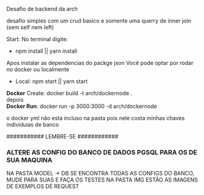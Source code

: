 Desafio de backend da arch

desafio simples com um crud basico e somente uma querry de inner join (sem self nem left)

Start:
No terminal digite:
- npm install || yarn install

Apos instalar as dependencias do packge json Você pode optar por rodar no docker ou localmente

- Local: npm start || yarn start

<b>Docker</b> Create: docker build -t arch/dockernode .
<br/>
depois
<br/>
<b>Docker Run</b>: docker run -p 3000:3000 -d arch/dockernode

o docker yml não esta incluso na pasta pois nele costa minhas chaves individuias de banco

########### LEMBRE-SE ############
<h3>ALTERE AS CONFIG DO BANCO DE DADOS PGSQL PARA OS DE SUA MAQUINA</h3>
NA PASTA MODEL -> DB SE ENCONTRA TODAS AS CONFIGS DO BANCO, MUDE PARA SUAS E FAÇA OS TESTES
NA PASTA IMG ESTÃO AS IMAGENS DE EXEMPLOS DE REQUEST

